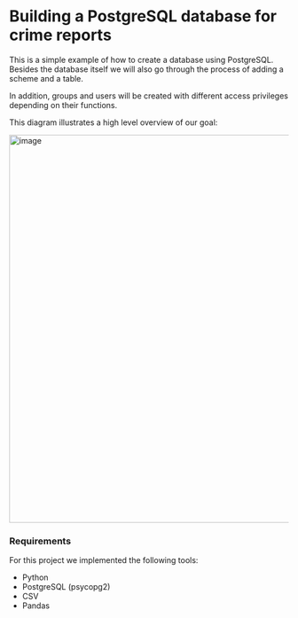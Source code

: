 # Building a PostgreSQL database for crime reports

This is a simple example of how to create a database using PostgreSQL.
Besides the database itself we will also go through the process of adding a scheme and a table.

In addition, groups and users will be created with different access privileges depending on their functions.

This diagram illustrates a high level overview of our goal:

<img src="https://github.com/teroxrr/Building-a-PostgreSQL-database-for-crime-reports./blob/main/goal.png" alt="image" width="700"/>

### Requirements
For this project we implemented the following tools:
 - Python
 - PostgreSQL (psycopg2)
 - CSV
 - Pandas
